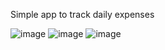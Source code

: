 Simple app to track daily expenses

![image](https://github.com/user-attachments/assets/35a6af12-ff6a-4f3a-a469-b163e8bcbbf6)
![image](https://github.com/user-attachments/assets/b2ab2a05-552a-4bae-84d6-ec9f0bfca09b)
![image](https://github.com/user-attachments/assets/61688a08-b7a5-4232-a652-cee2098c76f6)



